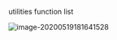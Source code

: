 utilities function list



![image-20200519181641528](C:\Users\ADMIN\GitHub\dlthomass.github.io\images\image-20200519181641528.png)